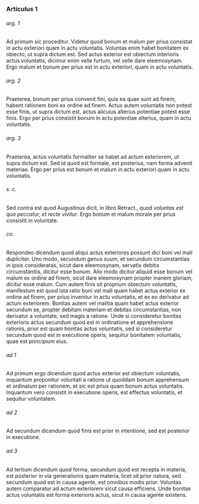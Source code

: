 ### Articulus 1

###### arg. 1
Ad primum sic proceditur. Videtur quod bonum et malum per prius consistat in actu exteriori quam in actu voluntatis. Voluntas enim habet bonitatem ex obiecto, ut supra dictum est. Sed actus exterior est obiectum interioris actus voluntatis, dicimur enim velle furtum, vel velle dare eleemosynam. Ergo malum et bonum per prius est in actu exteriori, quam in actu voluntatis.

###### arg. 2
Praeterea, bonum per prius convenit fini, quia ea quae sunt ad finem, habent rationem boni ex ordine ad finem. Actus autem voluntatis non potest esse finis, ut supra dictum est, actus alicuius alterius potentiae potest esse finis. Ergo per prius consistit bonum in actu potentiae alterius, quam in actu voluntatis.

###### arg. 3
Praeterea, actus voluntatis formaliter se habet ad actum exteriorem, ut supra dictum est. Sed id quod est formale, est posterius, nam forma advenit materiae. Ergo per prius est bonum et malum in actu exteriori quam in actu voluntatis.

###### s. c.
Sed contra est quod Augustinus dicit, in libro Retract., quod *voluntas est qua peccatur, et recte vivitur*. Ergo bonum et malum morale per prius consistit in voluntate.

###### co.
Respondeo dicendum quod aliqui actus exteriores possunt dici boni vel mali dupliciter. Uno modo, secundum genus suum, et secundum circumstantias in ipsis consideratas, sicut dare eleemosynam, servatis debitis circumstantiis, dicitur esse bonum. Alio modo dicitur aliquid esse bonum vel malum ex ordine ad finem, sicut dare eleemosynam propter inanem gloriam, dicitur esse malum. Cum autem finis sit proprium obiectum voluntatis, manifestum est quod ista ratio boni vel mali quam habet actus exterior ex ordine ad finem, per prius invenitur in actu voluntatis, et ex eo derivatur ad actum exteriorem. Bonitas autem vel malitia quam habet actus exterior secundum se, propter debitam materiam et debitas circumstantias, non derivatur a voluntate, sed magis a ratione. Unde si consideretur bonitas exterioris actus secundum quod est in ordinatione et apprehensione rationis, prior est quam bonitas actus voluntatis, sed si consideretur secundum quod est in executione operis, sequitur bonitatem voluntatis, quae est principium eius.

###### ad 1
Ad primum ergo dicendum quod actus exterior est obiectum voluntatis, inquantum proponitur voluntati a ratione ut quoddam bonum apprehensum et ordinatum per rationem, et sic est prius quam bonum actus voluntatis. Inquantum vero consistit in executione operis, est effectus voluntatis, et sequitur voluntatem.

###### ad 2
Ad secundum dicendum quod finis est prior in intentione, sed est posterior in executione.

###### ad 3
Ad tertium dicendum quod forma, secundum quod est recepta in materia, est posterior in via generationis quam materia, licet sit prior natura, sed secundum quod est in causa agente, est omnibus modis prior. Voluntas autem comparatur ad actum exteriorem sicut causa efficiens. Unde bonitas actus voluntatis est forma exterioris actus, sicut in causa agente existens.


